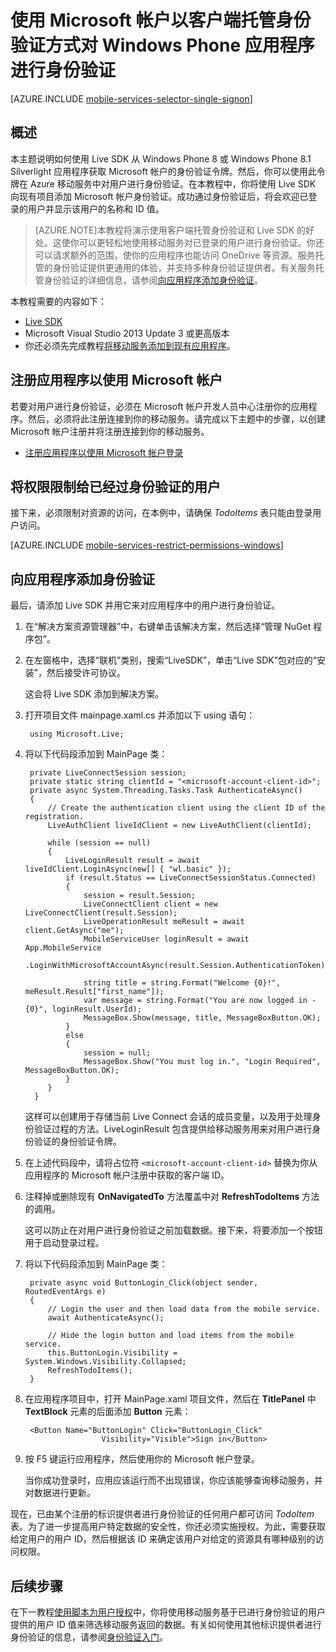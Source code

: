 <properties 
	pageTitle="使用 Live Connect 进行应用程序身份验证 (Windows Phone) | 移动开发人员中心" 
	description="了解如何通过 Windows Phone 应用程序在 Azure 移动服务中使用 Live Connect 单一登录。" 
	services="mobile-services" 
	documentationCenter="windows" 
	authors="ggailey777" 
	manager="dwrede" 
	editor=""/>

<tags 
	ms.service="mobile-services" 
	ms.date="04/09/2015" 
	wacn.date="07/25/2015"/>

#  使用 Microsoft 帐户以客户端托管身份验证方式对 Windows Phone 应用程序进行身份验证

[AZURE.INCLUDE [mobile-services-selector-single-signon](../includes/mobile-services-selector-single-signon.md)]
## 概述
本主题说明如何使用 Live SDK 从 Windows Phone 8 或 Windows Phone 8.1 Silverlight 应用程序获取 Microsoft 帐户的身份验证令牌。然后，你可以使用此令牌在 Azure 移动服务中对用户进行身份验证。在本教程中，你将使用 Live SDK 向现有项目添加 Microsoft 帐户身份验证。成功通过身份验证后，将会欢迎已登录的用户并显示该用户的名称和 ID 值。

>[AZURE.NOTE]本教程将演示使用客户端托管身份验证和 Live SDK 的好处。这使你可以更轻松地使用移动服务对已登录的用户进行身份验证。你还可以请求额外的范围，使你的应用程序也能访问 OneDrive 等资源。服务托管的身份验证提供更通用的体验，并支持多种身份验证提供者。有关服务托管身份验证的详细信息，请参阅[向应用程序添加身份验证](/documentation/articles/mobile-services-windows-phone-get-started-users)。

本教程需要的内容如下：

+ [Live SDK]
+ Microsoft Visual Studio 2013 Update 3 或更高版本
+ 你还必须先完成教程[将移动服务添加到现有应用程序]。

## 注册应用程序以使用 Microsoft 帐户 

若要对用户进行身份验证，必须在 Microsoft 帐户开发人员中心注册你的应用程序。然后，必须将此注册连接到你的移动服务。请完成以下主题中的步骤，以创建 Microsoft 帐户注册并将注册连接到你的移动服务。

+ [注册应用程序以使用 Microsoft 帐户登录](/documentation/articles/mobile-services-how-to-register-microsoft-authentication) 

## <a name="permissions"></a>将权限限制给已经过身份验证的用户

接下来，必须限制对资源的访问，在本例中，请确保 *TodoItems* 表只能由登录用户访问。

[AZURE.INCLUDE [mobile-services-restrict-permissions-windows](../includes/mobile-services-restrict-permissions-windows.md)]

## <a name="add-authentication"></a>向应用程序添加身份验证

最后，请添加 Live SDK 并用它来对应用程序中的用户进行身份验证。

1. 在“解决方案资源管理器”中，右键单击该解决方案，然后选择“管理 NuGet 程序包”。

2. 在左窗格中，选择“联机”类别，搜索“LiveSDK”，单击“Live SDK”包对应的“安装”，然后接受许可协议。

  	这会将 Live SDK 添加到解决方案。

5. 打开项目文件 mainpage.xaml.cs 并添加以下 using 语句：

        using Microsoft.Live;      

6. 将以下代码段添加到 MainPage 类：
	
        private LiveConnectSession session;
        private static string clientId = "<microsoft-account-client-id>";
        private async System.Threading.Tasks.Task AuthenticateAsync()
        {
            // Create the authentication client using the client ID of the registration.
            LiveAuthClient liveIdClient = new LiveAuthClient(clientId);

            while (session == null)
            {
                LiveLoginResult result = await liveIdClient.LoginAsync(new[] { "wl.basic" });
                if (result.Status == LiveConnectSessionStatus.Connected)
                {
                    session = result.Session;
                    LiveConnectClient client = new LiveConnectClient(result.Session);
                    LiveOperationResult meResult = await client.GetAsync("me");
                    MobileServiceUser loginResult = await App.MobileService
                        .LoginWithMicrosoftAccountAsync(result.Session.AuthenticationToken);

                    string title = string.Format("Welcome {0}!", meResult.Result["first_name"]);
                    var message = string.Format("You are now logged in - {0}", loginResult.UserId);
                    MessageBox.Show(message, title, MessageBoxButton.OK);                    
                }
                else
                {
                    session = null;
                    MessageBox.Show("You must log in.", "Login Required", MessageBoxButton.OK);                    
                }
            }
         }

    这样可以创建用于存储当前 Live Connect 会话的成员变量，以及用于处理身份验证过程的方法。LiveLoginResult 包含提供给移动服务用来对用户进行身份验证的身份验证令牌。

7. 在上述代码段中，请将占位符 `<microsoft-account-client-id>` 替换为你从应用程序的 Microsoft 帐户注册中获取的客户端 ID。

5. 注释掉或删除现有 **OnNavigatedTo** 方法覆盖中对 **RefreshTodoItems** 方法的调用。

	这可以防止在对用户进行身份验证之前加载数据。接下来，将要添加一个按钮用于启动登录过程。

6. 将以下代码段添加到 MainPage 类：

        private async void ButtonLogin_Click(object sender, RoutedEventArgs e)
        {
            // Login the user and then load data from the mobile service.
            await AuthenticateAsync();

            // Hide the login button and load items from the mobile service.
            this.ButtonLogin.Visibility = System.Windows.Visibility.Collapsed;
            RefreshTodoItems();
        }

7. 在应用程序项目中，打开 MainPage.xaml 项目文件，然后在 **TitlePanel** 中 **TextBlock** 元素的后面添加 **Button** 元素：

		<Button Name="ButtonLogin" Click="ButtonLogin_Click" 
                        Visibility="Visible">Sign in</Button>

9. 按 F5 键运行应用程序，然后使用你的 Microsoft 帐户登录。

   当你成功登录时，应用应该运行而不出现错误，你应该能够查询移动服务，并对数据进行更新。
		
现在，已由某个注册的标识提供者进行身份验证的任何用户都可访问 *TodoItem* 表。为了进一步提高用户特定数据的安全性，你还必须实施授权。为此，需要获取给定用户的用户 ID，然后根据该 ID 来确定该用户对给定的资源具有哪种级别的访问权限。

##  <a name="next-steps"></a>后续步骤

在下一教程[使用脚本为用户授权]中，你将使用移动服务基于已进行身份验证的用户提供的用户 ID 值来筛选移动服务返回的数据。有关如何使用其他标识提供者进行身份验证的信息，请参阅[身份验证入门]。

<!-- Anchors. -->
[Register your app for authentication and configure Mobile Services]: #register
[Restrict table permissions to authenticated users]: #permissions
[Add authentication to the app]: #add-authentication
[Next Steps]: #next-steps

<!-- Images. -->


<!-- URLs. -->
[My Applications]: http://go.microsoft.com/fwlink/p/?LinkId=262039
[Live SDK]: http://go.microsoft.com/fwlink/p/?LinkId=262253
[将移动服务添加到现有应用程序]: /documentation/articles/mobile-services-windows-phone-get-started-data
[身份验证入门]: /documentation/articles/mobile-services-windows-phone-get-started-users
[使用脚本为用户授权]: /documentation/articles/mobile-services-windows-phone-authorize-users-in-scripts
[Azure Management Portal]: https://manage.windowsazure.cn/

<!---HONumber=HO63-->